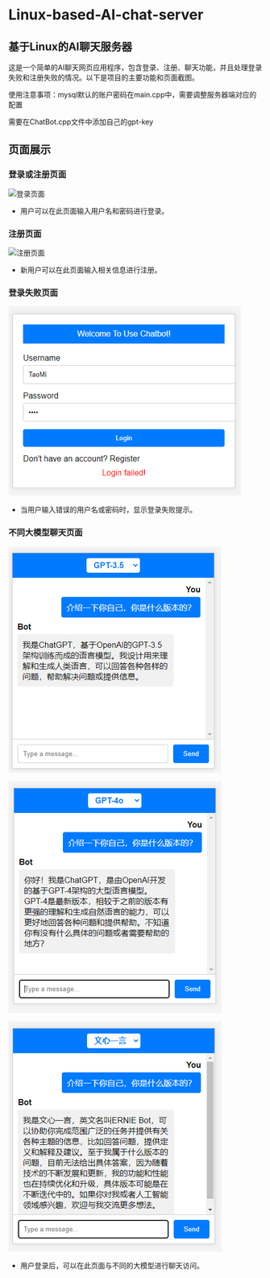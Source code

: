 # Linux-based-AI-chat-server

## 基于Linux的AI聊天服务器
这是一个简单的AI聊天网页应用程序，包含登录、注册、聊天功能，并且处理登录失败和注册失败的情况。以下是项目的主要功能和页面截图。

使用注意事项：mysql默认的账户密码在main.cpp中，需要调整服务器端对应的配置

需要在ChatBot.cpp文件中添加自己的gpt-key



## 页面展示

### 登录或注册页面
![登录页面](resources/img_readme/登录界面.jpg)
- 用户可以在此页面输入用户名和密码进行登录。

### 注册页面
![注册页面](resources/img_readme/注册页面.jpg)
- 新用户可以在此页面输入相关信息进行注册。

### 登录失败页面
![登录失败页面](resources/img_readme/密码错误.png)
- 当用户输入错误的用户名或密码时，显示登录失败提示。

### 不同大模型聊天页面
![聊天页面](resources/img_readme/GPT3.png)

![聊天页面](resources/img_readme/GPT4.png)

![聊天页面](resources/img_readme/文心一言.png)

- 用户登录后，可以在此页面与不同的大模型进行聊天访问。
